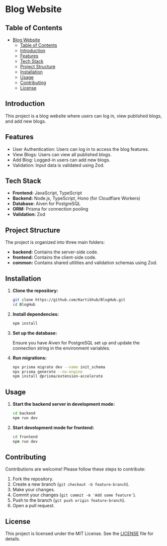 # Blog Website

## Table of Contents

- [Blog Website](#blog-website)
  - [Table of Contents](#table-of-contents)
  - [Introduction](#introduction)
  - [Features](#features)
  - [Tech Stack](#tech-stack)
  - [Project Structure](#project-structure)
  - [Installation](#installation)
  - [Usage](#usage)
  - [Contributing](#contributing)
  - [License](#license)

## Introduction

This project is a blog website where users can log in, view published blogs, and add new blogs. 

## Features

- User Authentication: Users can log in to access the blog features.
- View Blogs: Users can view all published blogs.
- Add Blog: Logged-in users can add new blogs.
- Validation: Input data is validated using Zod.

## Tech Stack

- **Frontend:** JavaScript, TypeScript
- **Backend:** Node.js, TypeScript, Hono (for Cloudflare Workers)
- **Database:** Aiven for PostgreSQL
- **ORM:** Prisma for connection pooling
- **Validation:** Zod

## Project Structure

The project is organized into three main folders:

- **backend:** Contains the server-side code.
- **frontend:** Contains the client-side code.
- **common:** Contains shared utilities and validation schemas using Zod.



## Installation

1. **Clone the repository:**

    ```sh
    git clone https://github.com/Kartikhub/BlogHub.git
    cd BlogHub
    ```

2. **Install dependencies:**

    ```sh
    npm install
    ```

3. **Set up the database:**

    Ensure you have Aiven for PostgreSQL set up and update the connection string in the environment variables.

4. **Run migrations:**

    ```sh
    npx prisma migrate dev --name init_schema
    npx prisma generate --no-engine
    npm install @prisma/extension-accelerate
    ```

## Usage

1. **Start the backend server in development mode:**

    ```sh
    cd backend
    npm run dev
    ```

2. **Start development mode for frontend:**

    ```sh
    cd frontend
    npm run dev
    ```


## Contributing

Contributions are welcome! Please follow these steps to contribute:

1. Fork the repository.
2. Create a new branch (`git checkout -b feature-branch`).
3. Make your changes.
4. Commit your changes (`git commit -m 'Add some feature'`).
5. Push to the branch (`git push origin feature-branch`).
6. Open a pull request.

## License

This project is licensed under the MIT License. See the [LICENSE](LICENSE) file for details.


